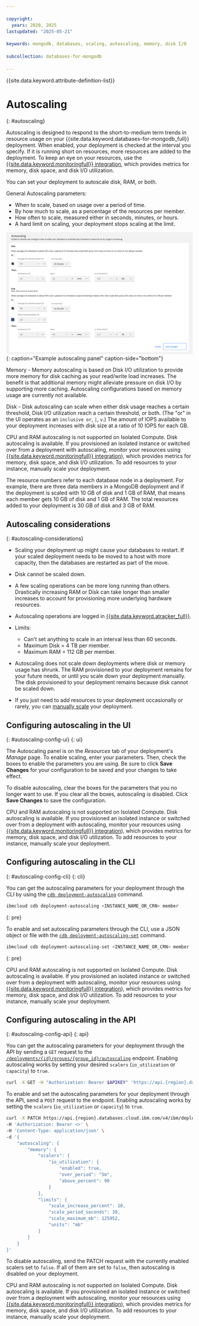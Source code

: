 ```yaml
---

copyright:
  years: 2020, 2025
lastupdated: "2025-05-21"

keywords: mongodb, databases, scaling, autoscaling, memory, disk I/O

subcollection: databases-for-mongodb

---
```


{{site.data.keyword.attribute-definition-list}}

# Autoscaling
{: #autoscaling}

Autoscaling is designed to respond to the short-to-medium term trends in resource usage on your {{site.data.keyword.databases-for-mongodb_full}} deployment. When enabled, your deployment is checked at the interval you specify. If it is running short on resources, more resources are added to the deployment. To keep an eye on your resources, use the [{{site.data.keyword.monitoringfull}} integration](/docs/databases-for-mongodb?topic=databases-for-mongodb-monitoring), which provides metrics for memory, disk space, and disk I/O utilization.

You can set your deployment to autoscale disk, RAM, or both.

General Autoscaling parameters:

- When to scale, based on usage over a period of time.
- By how much to scale, as a percentage of the resources per member.
- How often to scale, measured either in seconds, minutes, or hours.
- A hard limit on scaling, your deployment stops scaling at the limit.

![Example autoscaling panel](images/autoscaling-update.png){: caption="Example autoscaling panel" caption-side="bottom"}

Memory - Memory autoscaling is based on Disk I/O utilization to provide more memory for disk caching as your read/write load increases. The benefit is that additional memory might alleviate pressure on disk I/O by supporting more caching. Autoscaling configurations based on memory usage are currently not available.

Disk - Disk autoscaling can scale when either disk usage reaches a certain threshold, Disk I/O utilization reach a certain threshold, or both. (The "or" in the UI operates as an `inclusive or`, `|`, `v`.) The amount of IOPS available to your deployment increases with disk size at a ratio of 10 IOPS for each GB.

CPU and RAM autoscaling is not supported on Isolated Compute. Disk autoscaling is available. If you provisioned an isolated instance or switched over from a deployment with autoscaling, monitor your resources using [{{site.data.keyword.monitoringfull}} integration](/docs/databases-for-mongodb?topic=databases-for-mongodb-monitoring)), which provides metrics for memory, disk space, and disk I/O utilization. To add resources to your instance, manually scale your deployment.

The resource numbers refer to each database node in a deployment. For example, there are three data members in a MongoDB deployment and if the deployment is scaled with 10 GB of disk and 1 GB of RAM, that means each member gets 10 GB of disk and 1 GB of RAM. The total resources added to your deployment is 30 GB of disk and 3 GB of RAM.

## Autoscaling considerations
{: #autoscaling-considerations}

- Scaling your deployment up might cause your databases to restart. If your scaled deployment needs to be moved to a host with more capacity, then the databases are restarted as part of the move.

- Disk cannot be scaled down.

- A few scaling operations can be more long running than others. Drastically increasing RAM or Disk can take longer than smaller increases to account for provisioning more underlying hardware resources.

- Autoscaling operations are logged in [{{site.data.keyword.atracker_full}}](/docs/databases-for-mongodb?topic=databases-for-mongodb-at_events).

- Limits:
   - Can't set anything to scale in an interval less than 60 seconds.
   - Maximum Disk = 4 TB per member.
   - Maximum RAM = 112 GB per member.

- Autoscaling does not scale down deployments where disk or memory usage has shrunk. The RAM provisioned to your deployment remains for your future needs, or until you scale down your deployment manually. The disk provisioned to your deployment remains because disk cannot be scaled down.

- If you just need to add resources to your deployment occasionally or rarely, you can [manually scale](/docs/databases-for-mongodb?topic=databases-for-mongodb-resources-scaling) your deployment.

## Configuring autoscaling in the UI
{: #autoscaling-config-ui}
{: ui}

The Autoscaling panel is on the _Resources_ tab of your deployment's _Manage_ page. To enable scaling, enter your parameters. Then, check the boxes to enable the parameters you are using. Be sure to click **Save Changes** for your configuration to be saved and your changes to take effect.

To disable autoscaling, clear the boxes for the parameters that you no longer want to use. If you clear all the boxes, autoscaling is disabled. Click **Save Changes** to save the configuration.

CPU and RAM autoscaling is not supported on Isolated Compute. Disk autoscaling is available. If you provisioned an isolated instance or switched over from a deployment with autoscaling, monitor your resources using [{{site.data.keyword.monitoringfull}} integration](/docs/databases-for-mongodb?topic=databases-for-mongodb-monitoring)), which provides metrics for memory, disk space, and disk I/O utilization. To add resources to your instance, manually scale your deployment.

## Configuring autoscaling in the CLI
{: #autoscaling-config-cli}
{: cli}

You can get the autoscaling parameters for your deployment through the CLI by using the [`cdb deployment-autoscaling`](/docs/databases-cli-plugin?topic=databases-cli-plugin-cdb-reference#deployment-autoscaling) command.

```sh
ibmcloud cdb deployment-autoscaling <INSTANCE_NAME_OR_CRN> member
```
{: pre}

To enable and set autoscaling parameters through the CLI, use a JSON object or file with the [`cdb deployment-autoscaling-set`](/docs/databases-cli-plugin?topic=databases-cli-plugin-cdb-reference#deployment-autoscaling-set) command.

```sh
ibmcloud cdb deployment-autoscaling-set <INSTANCE_NAME_OR_CRN> member '{"autoscaling": { "memory": {"scalers": {"io_utilization": {"enabled": true, "over_period": "5m","above_percent": 90}},"rate": {"increase_percent": 10.0, "period_seconds": 300,"limit_mb_per_member": 125952,"units": "mb"}}}}'
```
{: pre}

CPU and RAM autoscaling is not supported on Isolated Compute. Disk autoscaling is available. If you provisioned an isolated instance or switched over from a deployment with autoscaling, monitor your resources using [{{site.data.keyword.monitoringfull}} integration](/docs/databases-for-mongodb?topic=databases-for-mongodb-monitoring)), which provides metrics for memory, disk space, and disk I/O utilization. To add resources to your instance, manually scale your deployment.

## Configuring autoscaling in the API
{: #autoscaling-config-api}
{: api}

You can get the autoscaling parameters for your deployment through the API by sending a `GET` request to the [`/deployments/{id}/groups/{group_id}/autoscaling`](/apidocs/cloud-databases-api/cloud-databases-api-v5#getautoscalingconditions) endpoint. Enabling autoscaling works by setting your desired `scalers` (`io_utilization` or `capacity`) to `true`.

```sh
curl -X GET -H "Authorization: Bearer $APIKEY" 'https://api.{region}.databases.cloud.ibm.com/v4/ibm/deployments/{id}/groups/member/autoscaling'
```

To enable and set the autoscaling parameters for your deployment through the API, send a `POST` request to the endpoint. Enabling autoscaling works by setting the `scalers` (`io_utilization` or `capacity`) to `true`.

```sh
curl -X PATCH https://api.{region}.databases.cloud.ibm.com/v4/ibm/deployments/{id}/groups/member/autoscaling \
-H 'Authorization: Bearer <>' \
-H 'Content-Type: application/json' \
-d '{
    "autoscaling": {
        "memory": {
            "scalers": {
                "io_utilization": {
                    "enabled": true,
                    "over_period": "5m",
                    "above_percent": 90
                }
            },
            "limits": {
                "scale_increase_percent": 10,
                "scale_period_seconds": 30,
                "scale_maximum_mb": 125952,
                "units": "mb"
            }
        }
    }
}'
```

To disable autoscaling, send the PATCH request with the currently enabled scalers set to `false`. If all of them are set to `false`, then autoscaling is disabled on your deployment.

CPU and RAM autoscaling is not supported on Isolated Compute. Disk autoscaling is available. If you provisioned an isolated instance or switched over from a deployment with autoscaling, monitor your resources using [{{site.data.keyword.monitoringfull}} integration](/docs/databases-for-mongodb?topic=databases-for-mongodb-monitoring)), which provides metrics for memory, disk space, and disk I/O utilization. To add resources to your instance, manually scale your deployment.
